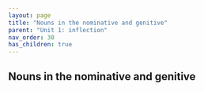 ```yaml
---
layout: page
title: "Nouns in the nominative and genitive"
parent: "Unit 1: inflection"
nav_order: 30
has_children: true
---
```



## Nouns in the nominative and genitive

